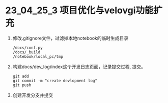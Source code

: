 # 23_04_25_3 项目优化与velovgi功能扩充

1. 修改.gitignore文件，过滤掉本地notebook的临时生成目录

   ```
   /docs/conf.py
   /docs/_build
   /notebook/local_pc/tmp
   ```

2. 构建docs/dev_log/index这个开发日志页面，记录提交过程, 提交。

   ```
   git add
   git commit -m "create devlopment log"
   git push
   ```

3. 创建开发分支并提交

   ```
   
   ```

   